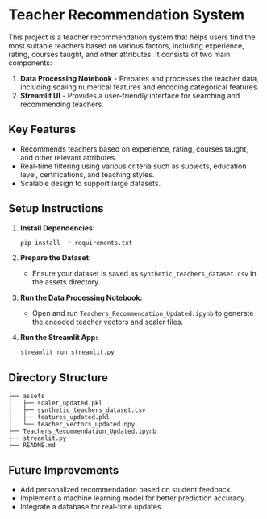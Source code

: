 # Teacher Recommendation System

This project is a teacher recommendation system that helps users find the most suitable teachers based on various factors, including experience, rating, courses taught, and other attributes. It consists of two main components:

1. **Data Processing Notebook** - Prepares and processes the teacher data, including scaling numerical features and encoding categorical features.
2. **Streamlit UI** - Provides a user-friendly interface for searching and recommending teachers.

## Key Features

* Recommends teachers based on experience, rating, courses taught, and other relevant attributes.
* Real-time filtering using various criteria such as subjects, education level, certifications, and teaching styles.
* Scalable design to support large datasets.

## Setup Instructions

1. **Install Dependencies:**

   ```bash
   pip install -r requirements.txt
   ```

2. **Prepare the Dataset:**

   * Ensure your dataset is saved as `synthetic_teachers_dataset.csv` in the assets directory.

3. **Run the Data Processing Notebook:**

   * Open and run `Teachers_Recommendation_Updated.ipynb` to generate the encoded teacher vectors and scaler files.

4. **Run the Streamlit App:**

   ```bash
   streamlit run streamlit.py
   ```

## Directory Structure

```
├── assets
│   ├── scaler_updated.pkl
|   ├── synthetic_teachers_dataset.csv
│   ├── features_updated.pkl
│   └── teacher_vectors_updated.npy
├── Teachers_Recommendation_Updated.ipynb
├── streamlit.py
└── README.md
```

## Future Improvements

* Add personalized recommendation based on student feedback.
* Implement a machine learning model for better prediction accuracy.
* Integrate a database for real-time updates.
